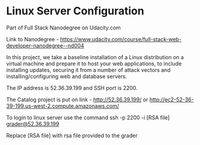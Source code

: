 # Linux Server Configuration
Part of Full Stack Nanodegree on Udacity.com

Link to Nanodegree - https://www.udacity.com/course/full-stack-web-developer-nanodegree--nd004

In this project, we take a baseline installation of a Linux distribution on a virtual machine and prepare it to host your web applications, to include installing updates, securing it from a number of attack vectors and installing/configuring web and database servers.

The IP address is 52.36.39.199 and SSH port is 2200.

The Catalog project is put on link - http://52.36.39.199/ or http://ec2-52-36-39-199.us-west-2.compute.amazonaws.com/

To login to linux server use the command
ssh -p 2200 -i [RSA file] grader@52.36.39.199

Replace [RSA file] with rsa file provided to the grader